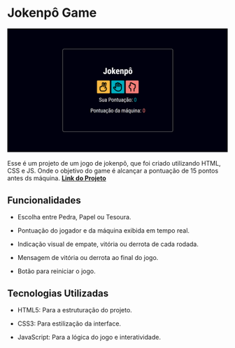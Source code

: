 # Jokenpô Game

![Design da pagina](./assets/img-projeto/design-projeto.png) 

Esse é um projeto de um jogo de jokenpô, que foi criado utilizando HTML, CSS e JS. Onde o objetivo do game é alcançar a pontuação de 15 pontos antes ds máquina. **[Link do Projeto](https://davirrocha.github.io/jokenpo/)**

## Funcionalidades

- Escolha entre Pedra, Papel ou Tesoura.

- Pontuação do jogador e da máquina exibida em tempo real.

- Indicação visual de empate, vitória ou derrota de cada rodada.

- Mensagem de vitória ou derrota ao final do jogo.

- Botão para reiniciar o jogo.

## Tecnologias Utilizadas

- HTML5: Para a estruturação do projeto.

- CSS3: Para estilização da interface.

- JavaScript: Para a lógica do jogo e interatividade.



 
